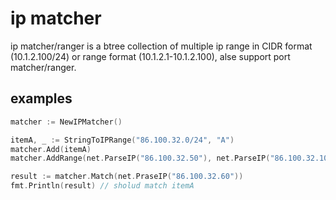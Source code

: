 # ip matcher
ip matcher/ranger is a btree collection of multiple ip range in CIDR format (10.1.2.100/24) or range format (10.1.2.1-10.1.2.100), alse support port matcher/ranger.

## examples
```go
matcher := NewIPMatcher()

itemA, _ := StringToIPRange("86.100.32.0/24", "A")
matcher.Add(itemA)
matcher.AddRange(net.ParseIP("86.100.32.50"), net.ParseIP("86.100.32.100"), "B")

result := matcher.Match(net.PraseIP("86.100.32.60"))
fmt.Println(result) // sholud match itemA